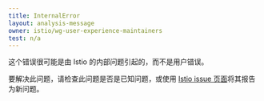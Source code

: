 ```yaml
---
title: InternalError
layout: analysis-message
owner: istio/wg-user-experience-maintainers
test: n/a
---
```


这个错误很可能是由 Istio 的内部问题引起的，而不是用户错误。

要解决此问题，请检查此问题是否是已知问题，或使用
[Istio issue 页面](https://github.com/istio/istio/issues)将其报告为新问题。
